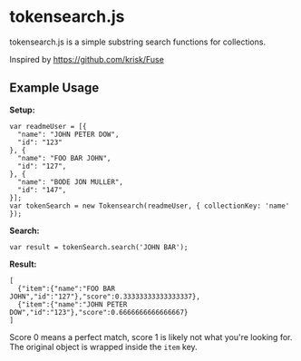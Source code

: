 # tokensearch.js

tokensearch.js is a simple substring search functions for collections.

Inspired by https://github.com/krisk/Fuse

## Example Usage

**Setup:**

```
var readmeUser = [{
  "name": "JOHN PETER DOW",
  "id": "123"
}, {
  "name": "FOO BAR JOHN",
  "id": "127",
}, {
  "name": "BODE JON MULLER",
  "id": "147",
}];
var tokenSearch = new Tokensearch(readmeUser, { collectionKey: 'name' });

```

**Search:**
```
var result = tokenSearch.search('JOHN BAR');
```

**Result:**
```
[
  {"item":{"name":"FOO BAR JOHN","id":"127"},"score":0.33333333333333337},
  {"item":{"name":"JOHN PETER DOW","id":"123"},"score":0.6666666666666667}
]
```
Score 0 means a perfect match, score 1 is likely not what you're looking for.
The original object is wrapped inside the `item` key.
